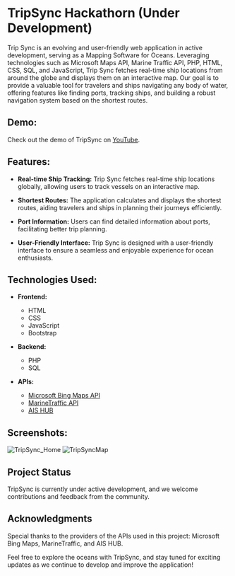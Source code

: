# TripSync Hackathorn (Under Development)

Trip Sync is an evolving and user-friendly web application in active development, serving as a Mapping Software for Oceans. Leveraging technologies such as Microsoft Maps API, Marine Traffic API, PHP, HTML, CSS, SQL, and JavaScript, Trip Sync fetches real-time ship locations from around the globe and displays them on an interactive map. Our goal is to provide a valuable tool for travelers and ships navigating any body of water, offering features like finding ports, tracking ships, and building a robust navigation system based on the shortest routes.

## Demo:
Check out the demo of TripSync on [YouTube](https://www.youtube.com/watch?v=V4HyIKVh6dM&ab_channel=MeerModi).

## Features:
- **Real-time Ship Tracking:** Trip Sync fetches real-time ship locations globally, allowing users to track vessels on an interactive map.

- **Shortest Routes:** The application calculates and displays the shortest routes, aiding travelers and ships in planning their journeys efficiently.

- **Port Information:** Users can find detailed information about ports, facilitating better trip planning.

- **User-Friendly Interface:** Trip Sync is designed with a user-friendly interface to ensure a seamless and enjoyable experience for ocean enthusiasts.

## Technologies Used:
- **Frontend:**
  - HTML
  - CSS
  - JavaScript
  - Bootstrap
    
- **Backend:**
  - PHP
  - SQL

- **APIs:**
  - [Microsoft Bing Maps API](https://www.microsoft.com/en-us/maps/bing-maps/choose-your-bing-maps-api)
  - [MarineTraffic API](https://www.marinetraffic.com/)
  - [AIS HUB](https://www.aishub.net/)
    
## Screenshots:
![TripSync_Home](https://github.com/MeerModii/Trip-Sync/assets/116285279/fea5addf-8456-435a-ab18-718b0ef88cb3)
![TripSyncMap](https://github.com/MeerModii/Trip-Sync/assets/116285279/b6cbc70f-2ac3-40a1-a505-ffe79e3123fd)

## Project Status
TripSync is currently under active development, and we welcome contributions and feedback from the community.

## Acknowledgments
Special thanks to the providers of the APIs used in this project: Microsoft Bing Maps, MarineTraffic, and AIS HUB.

Feel free to explore the oceans with TripSync, and stay tuned for exciting updates as we continue to develop and improve the application!
